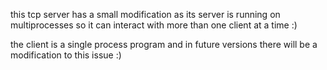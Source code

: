 this tcp server has a small modification as its server is running on multiprocesses so it can interact with more than one client at a time :)

the client is a single process program and in future versions there will be a modification to this issue :)
